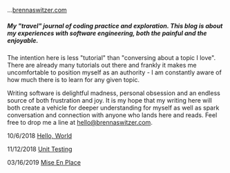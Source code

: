 ...[brennaswitzer.com](https://brennaswitzer.com)

##### My "travel" journal of coding practice and exploration. This blog is about my experiences with software engineering, both the painful and the enjoyable. 

The intention here is less "tutorial" than "conversing about a topic I love". There are already many tutorials out there and frankly it makes me uncomfortable to position myself as an authority - I am constantly aware of how much there is to learn for any given topic. 

Writing software is delightful madness, personal obsession and an endless source of both frustration and joy. It is my hope that my writing here will both create a vehicle for deeper understanding for myself as well as spark conversation and connection with anyone who lands here and reads. Feel free to drop me a line at [hello@brennaswitzer.com](mailto:hello@brennaswitzer.com).

10/6/2018 [Hello, World](helloWorld.md)

11/12/2018 [Unit Testing](unitTesting.md)

03/16/2019 [Mise En Place](mise_en_place.md)
